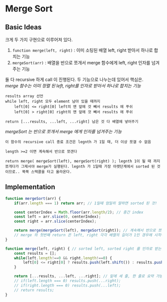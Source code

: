 # **Merge Sort**

## **Basic Ideas**
크게 두 가지 구현으로 이루어져 있다. <br/>
1. `function merge(left, right)` : 이미 소팅된 배열 left, right 받아서 하나로 합치는 기능
2. `mergeSort(arr)` : 배열을 반으로 쪼개서 merge 함수에게 left, right 인자를 넘겨주는 기능 <br/>

둘 다 recursive 하게 call 이 진행된다. 두 기능으로 나누는데 있어서 핵심은. <br/>
*merge 함수는 이미 정렬 된 left, right를 인자로 받아서 하나로 합치는 기능* <br/>
```
results array 선언
while left, right 모두 element 남아 있을 때까지
    left[0] <= right[0] left의 맨 앞에 것 빼서 results 에 푸쉬
    left[0] > right[0] right의 맨 앞에 것 빼서 results 에 푸쉬

return [...results, ...left, ...right] 남은 것 다 배열에 넣어주기
```
*mergeSort 는 반으로 쪼개서 merge 에게 인자를 넘겨주는 기능*
```
이 함수의 recursive call 종료 조건은 legnth 가 1일 때, 더 이상 쪼갤 수 없음

length >=2 이면 계속해서 반으로 쪼갠다

return merge( mergeSort(left), mergeSort(right) ); legnth 1이 될 때 까지 쪼개다가 그제서야 merge가 실행된다. legnth 가 1일때 가장 아랫단계에서 sorted 된 것이므로.. 쭉쭉 스택콜을 타고 올라온다.
```


## **Implementation**
```javascript
function mergeSort(arr) {
    if(arr.length === 1) return arr; // 1일때 엄밀히 말하면 sorted 된 것!

    const centerIndex = Math.floor(arr.length/2); // 중간 index
    const left = arr.slice(0, centerIndex);
    const right = arr.slice(centerIndex);

    return merge(mergeSort(left), mergeSort(right)); // 계속해서 반으로 쪼개서 recursive call 
    // merge 의 첫번째 return 은 left, right 각각 배열의 길이가 1인 경우에 시작이다.
}

function merge(left, right) { // sorted left, sorted right 를 인자로 받는것이 point!
    const results = [];
    while(left.length!==0 && right.length!==0) {
        left[0] <= right[0] ? results.push(left.shift()) : results.push(right.shift());
    }

    return [...results, ...left, ...right]; // 밑에 세 줄, 한 줄로 요약 가능
    // if(left.length === 0) results.push(...right);
    // if(right.length === 0) results.push(...left);
    // return results;
}
```